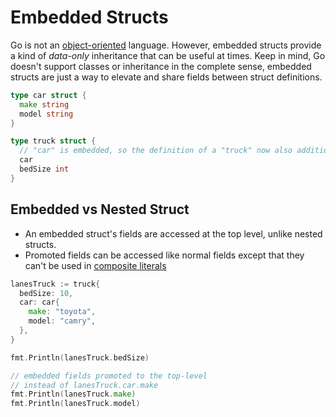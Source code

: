 # Embedded Structs

Go is not an [object-oriented](https://en.wikipedia.org/wiki/Object-oriented_programming) language. However, embedded structs provide a kind of *data-only* inheritance that can be useful at times. Keep in mind, Go doesn't support classes or inheritance in the complete sense, embedded structs are just a way to elevate and share fields between struct definitions.

```go
type car struct {
  make string
  model string
}

type truck struct {
  // "car" is embedded, so the definition of a "truck" now also additionally contains all of the fields of the car struct
  car
  bedSize int
}
```

## Embedded vs Nested Struct

- An embedded struct's fields are accessed at the top level, unlike nested structs.
- Promoted fields can be accessed like normal fields except that they can't be used in [composite literals](https://golang.org/ref/spec#Composite_literals)

```go
lanesTruck := truck{
  bedSize: 10,
  car: car{
    make: "toyota",
    model: "camry",
  },
}

fmt.Println(lanesTruck.bedSize)

// embedded fields promoted to the top-level
// instead of lanesTruck.car.make
fmt.Println(lanesTruck.make)
fmt.Println(lanesTruck.model)
```
